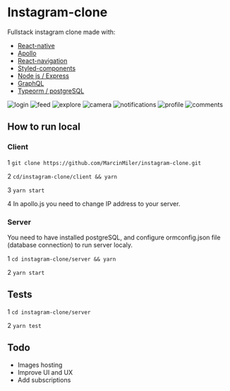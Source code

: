 # Instagram-clone

Fullstack instagram clone made with:

*   [React-native](https://facebook.github.io/react-native/)
*   [Apollo](https://www.apollographql.com/)
*   [React-navigation](https://reactnavigation.org/)
*   [Styled-components](https://www.styled-components.com/)
*   [Node js / Express ](https://expressjs.com/)
*   [GraphQL](https://graphql.org/)
*   [Typeorm / postgreSQL](http://typeorm.io/#/)

![login](./client/resources/login.png)
![feed](./client/resources/feed.png)
![explore](./client/resources/explore.png)
![camera](./client/resources/camera.png)
![notifications](./client/resources/notifications.png)
![profile](./client/resources/profile.png)
![comments](./client/resources/comments.png)

## How to run local

### Client

1 `git clone https://github.com/MarcinMiler/instagram-clone.git`

2 `cd/instagram-clone/client && yarn`

3 `yarn start`

4 In apollo.js you need to change IP address to your server.

### Server

You need to have installed postgreSQL, and configure ormconfig.json file (database connection) to run server localy.

1 `cd instagram-clone/server && yarn`

2 `yarn start`

## Tests

1 `cd instagram-clone/server`

2 `yarn test`

## Todo

*   Images hosting
*   Improve UI and UX
*   Add subscriptions
